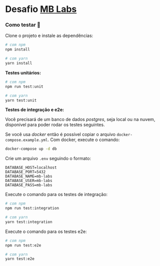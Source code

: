 # Desafio [MB Labs](https://www.linkedin.com/company/mblabs/)

### Como testar 🔧️
Clone o projeto e instale as dependências:
```bash
# com npm
npm install

# com yarn
yarn install
```

**Testes unitários:**
```bash
# com npm
npm run test:unit

# com yarn
yarn test:unit
```

**Testes de integração e e2e:**

Você precisará de um banco de dados _postgres_, seja local ou na nuvem, disponível para poder rodar os testes seguintes.

Se você usa _docker_ então é possível copiar o arquivo `docker-compose.example.yml`.
Com docker, execute o comando:

```bash
docker-compose up -d db
```

Crie um arquivo `.env` seguindo o formato:
```env
DATABASE_HOST=localhost
DATABASE_PORT=5432
DATABASE_NAME=mb-labs
DATABASE_USER=mb-labs
DATABASE_PASS=mb-labs
```

Execute o comando para os testes de integração:
```bash
# com npm
npm run test:integration

# com yarn
yarn test:integration
```

Execute o comando para os testes e2e:
```bash
# com npm
npm run test:e2e

# com yarn
yarn test:e2e
```
